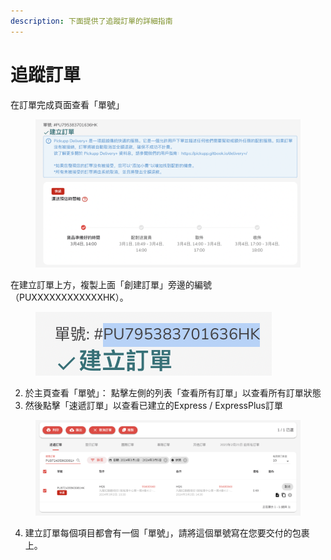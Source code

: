 ```yaml
---
description: 下面提供了追蹤訂單的詳細指南
---
```


# 追蹤訂單

在訂單完成頁面查看「單號」

<figure><img src="../.gitbook/assets/image.png" alt=""><figcaption></figcaption></figure>

在建立訂單上方，複製上面「創建訂單」旁邊的編號（PUXXXXXXXXXXXXHK）。&#x20;

<figure><img src="../.gitbook/assets/image (1).png" alt=""><figcaption></figcaption></figure>

2. 於主頁查看「單號」： 點擊左側的列表「查看所有訂單」以查看所有訂單狀態
3. 然後點擊「速遞訂單」以查看已建立的Express / ExpressPlus訂單

<figure><img src="../.gitbook/assets/image (3).png" alt=""><figcaption></figcaption></figure>

4. 建立訂單每個項目都會有一個「單號」，請將這個單號寫在您要交付的包裹上。
